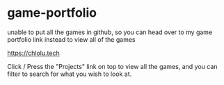 # game-portfolio
unable to put all the games in github, so you can head over to my game portfolio link instead to view all of the games

https://chlolu.tech

Click / Press the "Projects" link on top to view all the games, and you can filter to search for what you wish to look at.
